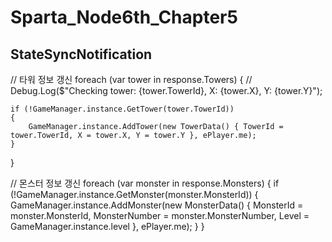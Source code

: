 # Sparta_Node6th_Chapter5

## StateSyncNotification

// 타워 정보 갱신
foreach (var tower in response.Towers)
{
    // Debug.Log($"Checking tower: {tower.TowerId}, X: {tower.X}, Y: {tower.Y}");

    if (!GameManager.instance.GetTower(tower.TowerId))
    {
        GameManager.instance.AddTower(new TowerData() { TowerId = tower.TowerId, X = tower.X, Y = tower.Y }, ePlayer.me);
    }
}

// 몬스터 정보 갱신
foreach (var monster in response.Monsters)
{
    if (!GameManager.instance.GetMonster(monster.MonsterId))
    {
        GameManager.instance.AddMonster(new MonsterData() { MonsterId = monster.MonsterId, MonsterNumber = monster.MonsterNumber, Level = GameManager.instance.level }, ePlayer.me);
    }
}

